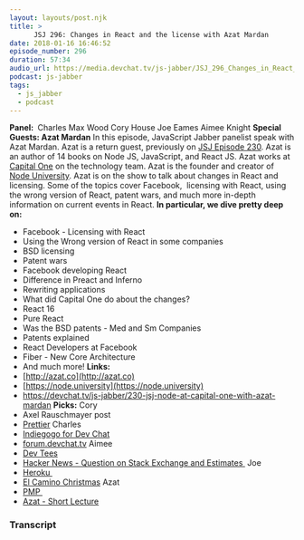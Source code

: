 ```yaml
---
layout: layouts/post.njk
title: >
      JSJ 296: Changes in React and the license with Azat Mardan
date: 2018-01-16 16:46:52
episode_number: 296
duration: 57:34
audio_url: https://media.devchat.tv/js-jabber/JSJ_296_Changes_in_React_and_the_license_with_Azat_Mardan.mp3
podcast: js-jabber
tags: 
  - js_jabber
  - podcast
---
```


 **Panel:&nbsp;** Charles Max Wood Cory House Joe Eames Aimee Knight **Special Guests: Azat Mardan** In this episode, JavaScript Jabber panelist speak with Azat Mardan. Azat is a return guest, previously on [JSJ Episode 230](https://devchat.tv/js-jabber/230-jsj-node-at-capital-one-with-azat-mardan). Azat is an author of 14 books on Node JS, JavaScript, and React JS. Azat works at [Capital One](https://www.capitalone.com) on the technology team. Azat is the founder and creator of [Node University](https://node.university). Azat is on the show to talk about changes in React and licensing. Some of the topics cover&nbsp;Facebook, &nbsp;licensing with React, using the wrong version of React, patent wars, and much more in-depth information on current events in React. **In particular, we dive pretty deep on:**
- Facebook - Licensing with React
- Using the Wrong version of React in some companies
- BSD licensing
- Patent wars
- Facebook developing React
- Difference in Preact and Inferno
- Rewriting applications
- What did Capital One do about the changes?
- React 16
- Pure React
- Was the BSD patents - Med and Sm Companies
- Patents explained
- React Developers at Facebook
- Fiber - New Core Architecture
- And much more!
**Links:**
- [http://azat.co](http://azat.co)
- [https://node.university](https://node.university)
- https://devchat.tv/js-jabber/230-jsj-node-at-capital-one-with-azat-mardan
**Picks:** Cory
- Axel Rauschmayer post
- [Prettier](https://github.com/prettier)
Charles
- [Indiegogo for Dev Chat](https://www.indiegogo.com/projects/devchat-tv)
- [forum.devchat.tv](http://forum.devchat.tv)
Aimee
- [Dev Tees](http://devtees.com)
- [Hacker News - Question on Stack Exchange and Estimates&nbsp;](https://news.ycombinator.com/news)
Joe
- [Heroku&nbsp;](https://www.heroku.com)
- [El Camino Christmas](http://www.imdb.com/title/tt3255590/)
Azat
- [PMP&nbsp;](https://www.pmi.org/certifications/types/project-management-pmp)
- [Azat - Short Lecture](https://node.university)


### Transcript


